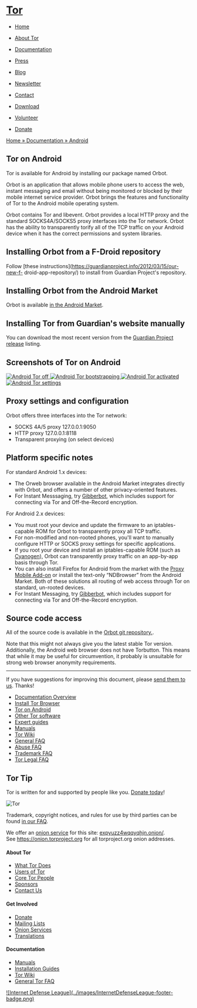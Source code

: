 # [Tor](../index.html.en)

  * [Home](../index.html.en)
  * [About Tor](../about/overview.html.en)
  * [Documentation](../docs/documentation.html.en)
  * [Press](../press/press.html.en)
  * [Blog](https://blog.torproject.org/blog/)
  * [Newsletter](https://newsletter.torproject.org)
  * [Contact](../about/contact.html.en)

  * [Download](../download/download-easy.html.en)
  * [Volunteer](../getinvolved/volunteer.html.en)
  * [Donate](../donate/donate-button.html.en)

[Home » ](../index.html.en) [Documentation » ](../docs/documentation.html.en)
[Android](../docs/android.html.en)

## Tor on Android

  

Tor is available for Android by installing our package named Orbot.

Orbot is an application that allows mobile phone users to access the web,
instant messaging and email without being monitored or blocked by their mobile
internet service provider. Orbot brings the features and functionality of Tor
to the Android mobile operating system.

Orbot contains Tor and libevent. Orbot provides a local HTTP proxy and the
standard SOCKS4A/SOCKS5 proxy interfaces into the Tor network. Orbot has the
ability to transparently torify all of the TCP traffic on your Android device
when it has the correct permissions and system libraries.

## Installing Orbot from a F-Droid repository

  

Follow [these instructions](https://guardianproject.info/2012/03/15/our-new-f-
droid-app-repository/) to install from Guardian Project's repository.

## Installing Orbot from the Android Market

  

Orbot is available [in the Android
Market](https://play.google.com/store/apps/details?id=org.torproject.android).

## Installing Tor from Guardian's website manually

  

You can download the most recent version from the [Guardian Project
release](https://guardianproject.info/releases/) listing.

## Screenshots of Tor on Android

  

[ ![Android Tor off](../images/android/android-off-150x150.jpg)
](../images/android/android-off.jpg) [ ![Android Tor
bootstrapping](../images/android/android-bootstrapping-150x150.jpg)
](../images/android/android-bootstrapping.jpg) [ ![Android Tor
activated](../images/android/android-activated-150x150.jpg)
](../images/android/android-activated.jpg) [ ![Android Tor
settings](../images/android/android-settings-150x150.jpg)
](../images/android/android-settings.jpg)

## Proxy settings and configuration

  

Orbot offers three interfaces into the Tor network:

  * SOCKS 4A/5 proxy 127.0.0.1:9050
  * HTTP proxy 127.0.0.1:8118 
  * Transparent proxying (on select devices)

## Platform specific notes

  

For standard Android 1.x devices:

  * The Orweb browser available in the Android Market integrates directly with Orbot, and offers a number of other privacy-oriented features. 
  * For Instant Messsaging, try [Gibberbot](https://guardianproject.info/apps/gibber), which includes support for connecting via Tor and Off-the-Record encryption.

For Android 2.x devices:

  * You must root your device and update the firmware to an iptables-capable ROM for Orbot to transparently proxy all TCP traffic.
  * For non-modified and non-rooted phones, you'll want to manually configure HTTP or SOCKS proxy settings for specific applications.
  * If you root your device and install an iptables-capable ROM (such as [Cyanogen](http://www.cyanogenmod.com/)), Orbot can transparently proxy traffic on an app-by-app basis through Tor.
  * You can also install Firefox for Android from the market with the [Proxy Mobile Add-on](https://guardianproject.info/apps/proxymob) or install the text-only “NDBrowser” from the Android Market. Both of these solutions all routing of web access through Tor on standard, un-rooted devices.
  * For Instant Messaging, try [Gibberbot](https://guardianproject.info/apps/gibber), which includes support for connecting via Tor and Off-the-Record encryption.

## Source code access

  

All of the source code is available in the [Orbot git
repository.](https://gitweb.torproject.org/orbot.git).

Note that this might not always give you the latest stable Tor version.
Additionally, the Android web browser does not have Torbutton. This means that
while it may be useful for circumvention, it probably is unsuitable for strong
web browser anonymity requirements.

* * *

If you have suggestions for improving this document, please [send them to
us](../about/contact.html.en). Thanks!

  * [Documentation Overview](../docs/documentation.html.en)
  * [Install Tor Browser](../projects/torbrowser.html.en)
  * [Tor on Android](https://guardianproject.info/apps/orbot/)
  * [Other Tor software](../projects/projects.html.en)
  * [Expert guides](../docs/installguide.html.en)
  * [Manuals](../docs/manual.html.en)
  * [Tor Wiki](https://trac.torproject.org/projects/tor/wiki/)
  * [General FAQ](../docs/faq.html.en)
  * [Abuse FAQ](../docs/faq-abuse.html.en)
  * [Trademark FAQ](../docs/trademark-faq.html.en)
  * [Tor Legal FAQ](../eff/tor-legal-faq.html.en)

## Tor Tip

Tor is written for and supported by people like you. [Donate
today](../donate/donate.html.en)!

![Tor](../images/onion.jpg)

Trademark, copyright notices, and rules for use by third parties can be found
[in our FAQ](../docs/trademark-faq.html.en).

We offer an [onion service](https://www.torproject.org/docs/hidden-services)
for this site: [expyuzz4wqqyqhjn.onion/](http://expyuzz4wqqyqhjn.onion/).  
See <https://onion.torproject.org> for all torproject.org onion addresses.

#### About Tor

  * [What Tor Does](../about/overview.html.en)
  * [Users of Tor](../about/torusers.html.en)
  * [Core Tor People](../about/corepeople.html.en)
  * [Sponsors](../about/sponsors.html.en)
  * [Contact Us](../about/contact.html.en)

#### Get Involved

  * [Donate](../donate/donate-foot.html.en)
  * [Mailing Lists](../docs/documentation.html.en#MailingLists)
  * [Onion Services](../docs/onion-services.html.en)
  * [Translations](../getinvolved/translation.html.en)

#### Documentation

  * [Manuals](../docs/tor-manual.html.en)
  * [Installation Guides](../docs/documentation.html.en)
  * [Tor Wiki](https://trac.torproject.org/projects/tor/wiki/)
  * [General Tor FAQ](../docs/faq.html.en)

[![Internet Defense League](../images/InternetDefenseLeague-footer-
badge.png)](https://internetdefenseleague.org/)

